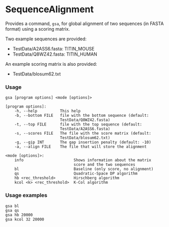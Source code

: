 # SequenceAlignment
Provides a command, `gsa`, for global alignment of two sequences (in FASTA format) using a scoring matrix.

Two example sequences are provided:
* TestData/A2ASS6.fasta: TITIN_MOUSE
* TestData/Q8WZ42.fasta: TITIN_HUMAN

An example scoring matrix is also provided:
* TestData/blosum62.txt

### Usage

```
gsa [program options] <mode [options]>

[program options]:
    -h, --help          This help
    -b, --bottom FILE   file with the bottom sequence (default:
                        TestData/Q8WZ42.fasta)
    -t, --top FILE      file with the top sequence (default:
                        TestData/A2ASS6.fasta)
    -s, --scores FILE   The file with the score matrix (default:
                        TestData/blosum62.txt)
    -g, --gip INT       The gap insertion penalty (default: -10)
    -a, --align FILE    The file that will store the alignment

<mode [options]>:
    info                      Shows information about the matrix
                              score and the two sequences
    bl                        Baseline (only score, no alignment)
    qs                        Quadratic-Space DP algorithm
    hb <rec_threshold>        Hirschberg algorithm
    kcol <k> <rec_threshold>  K-Col algorithm
```

### Usage examples
```
gsa bl
gsa qs
gsa hb 20000
gsa kcol 32 20000
```